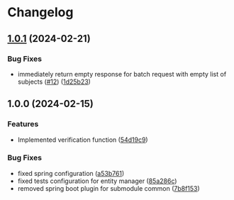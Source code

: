 # Changelog

## [1.0.1](https://github.com/cardano-foundation/cf-token-metadata-registry/compare/v1.0.0...v1.0.1) (2024-02-21)


### Bug Fixes

* immediately return empty response for batch request with empty list of subjects ([#12](https://github.com/cardano-foundation/cf-token-metadata-registry/issues/12)) ([1d25b23](https://github.com/cardano-foundation/cf-token-metadata-registry/commit/1d25b238a4671ca6630361b7d3cc1e02eb8eaf6d))

## 1.0.0 (2024-02-15)


### Features

* Implemented verification function ([54d19c9](https://github.com/cardano-foundation/cf-token-metadata-registry/commit/54d19c9719265b47141f325c88c4a3d9d6deb5e5))


### Bug Fixes

* fixed spring configuration ([a53b761](https://github.com/cardano-foundation/cf-token-metadata-registry/commit/a53b761a408eea7bc49da02a1f420dcdd42f785c))
* fixed tests configuration for entity manager ([85a286c](https://github.com/cardano-foundation/cf-token-metadata-registry/commit/85a286cc7034351d929956b049ed56323c49660f))
* removed spring boot plugin for submodule common ([7b8f153](https://github.com/cardano-foundation/cf-token-metadata-registry/commit/7b8f1531dec2eaf646c0075e9a65021a0dddc34a))
